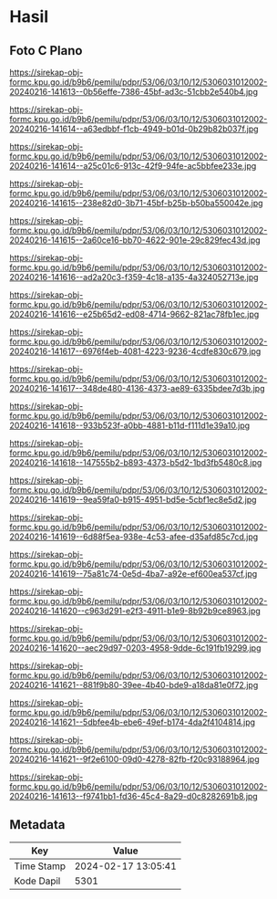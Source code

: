 # Hasil

## Foto C Plano

https://sirekap-obj-formc.kpu.go.id/b9b6/pemilu/pdpr/53/06/03/10/12/5306031012002-20240216-141613--0b56effe-7386-45bf-ad3c-51cbb2e540b4.jpg

https://sirekap-obj-formc.kpu.go.id/b9b6/pemilu/pdpr/53/06/03/10/12/5306031012002-20240216-141614--a63edbbf-f1cb-4949-b01d-0b29b82b037f.jpg

https://sirekap-obj-formc.kpu.go.id/b9b6/pemilu/pdpr/53/06/03/10/12/5306031012002-20240216-141614--a25c01c6-913c-42f9-94fe-ac5bbfee233e.jpg

https://sirekap-obj-formc.kpu.go.id/b9b6/pemilu/pdpr/53/06/03/10/12/5306031012002-20240216-141615--238e82d0-3b71-45bf-b25b-b50ba550042e.jpg

https://sirekap-obj-formc.kpu.go.id/b9b6/pemilu/pdpr/53/06/03/10/12/5306031012002-20240216-141615--2a60ce16-bb70-4622-901e-29c829fec43d.jpg

https://sirekap-obj-formc.kpu.go.id/b9b6/pemilu/pdpr/53/06/03/10/12/5306031012002-20240216-141616--ad2a20c3-f359-4c18-a135-4a324052713e.jpg

https://sirekap-obj-formc.kpu.go.id/b9b6/pemilu/pdpr/53/06/03/10/12/5306031012002-20240216-141616--e25b65d2-ed08-4714-9662-821ac78fb1ec.jpg

https://sirekap-obj-formc.kpu.go.id/b9b6/pemilu/pdpr/53/06/03/10/12/5306031012002-20240216-141617--6976f4eb-4081-4223-9236-4cdfe830c679.jpg

https://sirekap-obj-formc.kpu.go.id/b9b6/pemilu/pdpr/53/06/03/10/12/5306031012002-20240216-141617--348de480-4136-4373-ae89-6335bdee7d3b.jpg

https://sirekap-obj-formc.kpu.go.id/b9b6/pemilu/pdpr/53/06/03/10/12/5306031012002-20240216-141618--933b523f-a0bb-4881-b11d-f111d1e39a10.jpg

https://sirekap-obj-formc.kpu.go.id/b9b6/pemilu/pdpr/53/06/03/10/12/5306031012002-20240216-141618--147555b2-b893-4373-b5d2-1bd3fb5480c8.jpg

https://sirekap-obj-formc.kpu.go.id/b9b6/pemilu/pdpr/53/06/03/10/12/5306031012002-20240216-141619--9ea59fa0-b915-4951-bd5e-5cbf1ec8e5d2.jpg

https://sirekap-obj-formc.kpu.go.id/b9b6/pemilu/pdpr/53/06/03/10/12/5306031012002-20240216-141619--6d88f5ea-938e-4c53-afee-d35afd85c7cd.jpg

https://sirekap-obj-formc.kpu.go.id/b9b6/pemilu/pdpr/53/06/03/10/12/5306031012002-20240216-141619--75a81c74-0e5d-4ba7-a92e-ef600ea537cf.jpg

https://sirekap-obj-formc.kpu.go.id/b9b6/pemilu/pdpr/53/06/03/10/12/5306031012002-20240216-141620--c963d291-e2f3-4911-b1e9-8b92b9ce8963.jpg

https://sirekap-obj-formc.kpu.go.id/b9b6/pemilu/pdpr/53/06/03/10/12/5306031012002-20240216-141620--aec29d97-0203-4958-9dde-6c191fb19299.jpg

https://sirekap-obj-formc.kpu.go.id/b9b6/pemilu/pdpr/53/06/03/10/12/5306031012002-20240216-141621--881f9b80-39ee-4b40-bde9-a18da81e0f72.jpg

https://sirekap-obj-formc.kpu.go.id/b9b6/pemilu/pdpr/53/06/03/10/12/5306031012002-20240216-141621--5dbfee4b-ebe6-49ef-b174-4da2f4104814.jpg

https://sirekap-obj-formc.kpu.go.id/b9b6/pemilu/pdpr/53/06/03/10/12/5306031012002-20240216-141621--9f2e6100-09d0-4278-82fb-f20c93188964.jpg

https://sirekap-obj-formc.kpu.go.id/b9b6/pemilu/pdpr/53/06/03/10/12/5306031012002-20240216-141613--f9741bb1-fd36-45c4-8a29-d0c8282691b8.jpg


## Metadata

| Key        | Value               |
| ---------- | ------------------- |
| Time Stamp | 2024-02-17 13:05:41 |
| Kode Dapil | 5301                |



